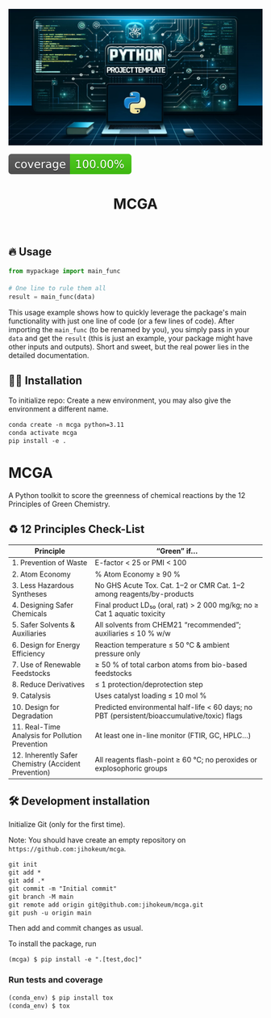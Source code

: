 ![Project Logo](assets/banner.png)

![Coverage Status](assets/coverage-badge.svg)

<h1 align="center">
MCGA
</h1>

<br>

## 🔥 Usage

```python
from mypackage import main_func

# One line to rule them all
result = main_func(data)
```

This usage example shows how to quickly leverage the package's main functionality with just one line of code (or a few lines of code). 
After importing the `main_func` (to be renamed by you), you simply pass in your `data` and get the `result` (this is just an example, your package might have other inputs and outputs). 
Short and sweet, but the real power lies in the detailed documentation.

## 👩‍💻 Installation

To initialize repo:
Create a new environment, you may also give the environment a different name. 

```
conda create -n mcga python=3.11
conda activate mcga
pip install -e .
```

# MCGA

A Python toolkit to score the greenness of chemical reactions by the 12 Principles of Green Chemistry.

## ♻️ 12 Principles Check-List

| Principle                                          | “Green” if…                                                                                                   |
| -------------------------------------------------- | ------------------------------------------------------------------------------------------------------------- |
| 1. Prevention of Waste                             | E-factor < 25 or PMI < 100                                                                                     |
| 2. Atom Economy                                    | % Atom Economy ≥ 90 %                                                                                         |
| 3. Less Hazardous Syntheses                        | No GHS Acute Tox. Cat. 1–2 or CMR Cat. 1–2 among reagents/by-products                                          |
| 4. Designing Safer Chemicals                       | Final product LD₅₀ (oral, rat) > 2 000 mg/kg; no ≥ Cat 1 aquatic toxicity                                       |
| 5. Safer Solvents & Auxiliaries                    | All solvents from CHEM21 “recommended”; auxiliaries ≤ 10 % w/w                                                 |
| 6. Design for Energy Efficiency                    | Reaction temperature ≤ 50 °C & ambient pressure only                                                          |
| 7. Use of Renewable Feedstocks                     | ≥ 50 % of total carbon atoms from bio-based feedstocks                                                        |
| 8. Reduce Derivatives                              | ≤ 1 protection/deprotection step                                                                               |
| 9. Catalysis                                       | Uses catalyst loading ≤ 10 mol %                                                                               |
| 10. Design for Degradation                         | Predicted environmental half-life < 60 days; no PBT (persistent/bioaccumulative/toxic) flags                  |
| 11. Real-Time Analysis for Pollution Prevention    | At least one in-line monitor (FTIR, GC, HPLC…)                                                                  |
| 12. Inherently Safer Chemistry (Accident Prevention) | All reagents flash-point ≥ 60 °C; no peroxides or explosophoric groups                                         |

## 🛠️ Development installation

Initialize Git (only for the first time). 

Note: You should have create an empty repository on `https://github.com:jihokeum/mcga`.

```
git init
git add * 
git add .*
git commit -m "Initial commit" 
git branch -M main
git remote add origin git@github.com:jihokeum/mcga.git 
git push -u origin main
```

Then add and commit changes as usual. 

To install the package, run

```
(mcga) $ pip install -e ".[test,doc]"
```

### Run tests and coverage

```
(conda_env) $ pip install tox
(conda_env) $ tox
```



